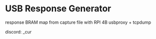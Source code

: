 # USB Response Generator
response BRAM map from capture file with RPI 4B
usbproxy + tcpdump

discord: _cur

